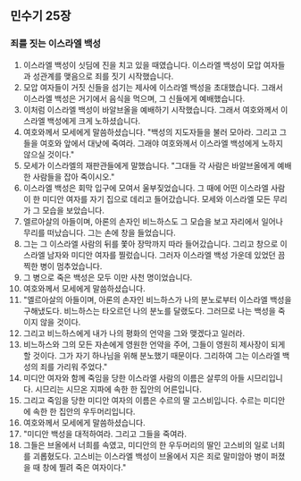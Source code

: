 ## 민수기 25장

### 죄를 짓는 이스라엘 백성
1. 이스라엘 백성이 싯딤에 진을 치고 있을 때였습니다. 이스라엘 백성이 모압 여자들과 성관계를 맺음으로 죄를 짓기 시작했습니다.
2. 모압 여자들이 거짓 신들을 섬기는 제사에 이스라엘 백성을 초대했습니다. 그래서 이스라엘 백성은 거기에서 음식을 먹으며, 그 신들에게 예배했습니다.
3. 이처럼 이스라엘 백성이 바알브올을 예배하기 시작했습니다. 그래서 여호와께서 이스라엘 백성에게 크게 노하셨습니다.
4. 여호와께서 모세에게 말씀하셨습니다. "백성의 지도자들을 불러 모아라. 그리고 그들을 여호와 앞에서 대낮에 죽여라. 그래야 여호와께서 이스라엘 백성에게 노하지 않으실 것이다."
5. 모세가 이스라엘의 재판관들에게 말했습니다. "그대들 각 사람은 바알브올에게 예배한 사람들을 잡아 죽이시오."
6. 이스라엘 백성은 회막 입구에 모여서 울부짖었습니다. 그 때에 어떤 이스라엘 사람이 한 미디안 여자를 자기 집으로 데리고 들어갔습니다. 모세와 이스라엘 모든 무리가 그 모습을 보았습니다.
7. 엘르아살의 아들이며, 아론의 손자인 비느하스도 그 모습을 보고 자리에서 일어나 무리를 떠났습니다. 그는 손에 창을 들었습니다.
8. 그는 그 이스라엘 사람의 뒤를 쫓아 장막까지 따라 들어갔습니다. 그리고 창으로 이스라엘 남자와 미디안 여자를 찔렀습니다. 그러자 이스라엘 백성 가운데 있었던 끔찍한 병이 멈추었습니다.
9. 그 병으로 죽은 백성은 모두 이만 사천 명이었습니다.
10. 여호와께서 모세에게 말씀하셨습니다.
11. "엘르아살의 아들이며, 아론의 손자인 비느하스가 나의 분노로부터 이스라엘 백성을 구해냈도다. 비느하스는 타오르던 나의 분노를 달랬도다. 그러므로 나는 백성을 죽이지 않을 것이다.
12. 그리고 비느하스에게 내가 나의 평화의 언약을 그와 맺겠다고 일러라.
13. 비느하스와 그의 모든 자손에게 영원한 언약을 주어, 그들이 영원히 제사장이 되게 할 것이다. 그가 자기 하나님을 위해 분노했기 때문이다. 그리하여 그는 이스라엘 백성의 죄를 가리워 주었다."
14. 미디안 여자와 함께 죽임을 당한 이스라엘 사람의 이름은 살루의 아들 시므리입니다. 시므리는 시므온 지파에 속한 한 집안의 어른입니다.
15. 그리고 죽임을 당한 미디안 여자의 이름은 수르의 딸 고스비입니다. 수르는 미디안에 속한 한 집안의 우두머리입니다.
16. 여호와께서 모세에게 말씀하셨습니다.
17. "미디안 백성을 대적하여라. 그리고 그들을 죽여라.
18. 그들은 브올에서 너희를 속였고, 미디안의 한 우두머리의 딸인 고스비의 일로 너희를 괴롭혔도다. 고스비는 이스라엘 백성이 브올에서 지은 죄로 말미암아 병이 퍼졌을 때 창에 찔려 죽은 여자이다."